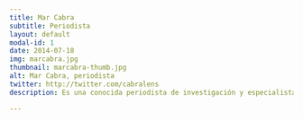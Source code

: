 ```yaml
---
title: Mar Cabra
subtitle: Periodista
layout: default
modal-id: 1
date: 2014-07-18
img: marcabra.jpg
thumbnail: marcabra-thumb.jpg
alt: Mar Cabra, periodista
twitter: http://twitter.com/cabralens
description: Es una conocida periodista de investigación y especialista en análisis de datos que ha estado al frente de la Unidad de Datos e Investigación del Consorcio Internacional de Periodistas de Investigación, ganador del premio Pulitzer de 2017 con la investigación conocida como <strong>“Los papeles de Panamá”</strong>.

---
```

